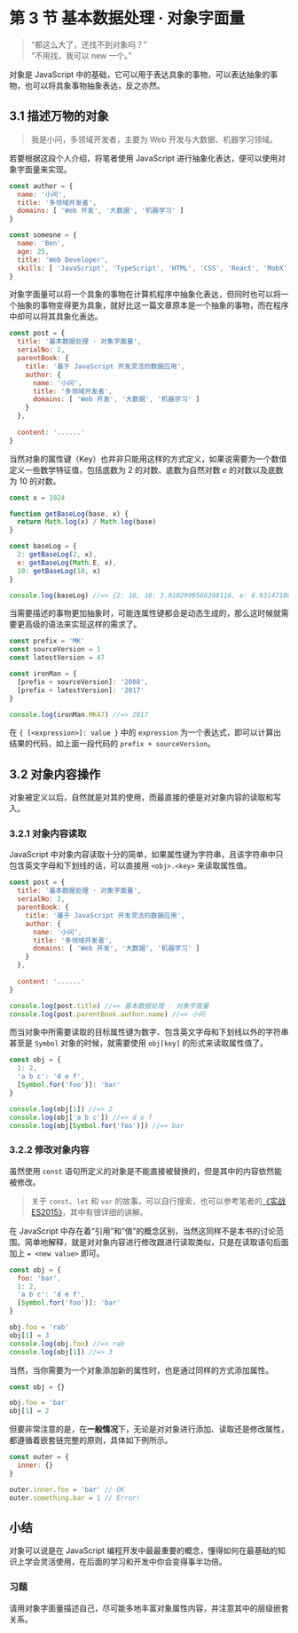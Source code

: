 # 第 3 节 基本数据处理 · 对象字面量

> “都这么大了，还找不到对象吗？”  
> “不用找，我可以 new 一个。”

对象是 JavaScript 中的基础，它可以用于表达具象的事物，可以表达抽象的事物，也可以将具象事物抽象表达，反之亦然。

## 3.1 描述万物的对象

> 我是小问，多领域开发者，主要为 Web 开发与大数据、机器学习领域。

若要根据这段个人介绍，将笔者使用 JavaScript 进行抽象化表达，便可以使用对象字面量来实现。

```javascript
const author = {
  name: '小问',
  title: '多领域开发者',
  domains: [ 'Web 开发', '大数据', '机器学习' ]
}

const someone = {
  name: 'Ben',
  age: 25,
  title: 'Web Developer',
  skills: [ 'JavaScript', 'TypeScript', 'HTML', 'CSS', 'React', 'MobX' ]
}
```

对象字面量可以将一个具象的事物在计算机程序中抽象化表达，但同时也可以将一个抽象的事物变得更为具象，就好比这一篇文章原本是一个抽象的事物，而在程序中却可以将其具象化表达。

```javascript
const post = {
  title: '基本数据处理 · 对象字面量',
  serialNo: 2,
  parentBook: {
    title: '基于 JavaScript 开发灵活的数据应用',
    author: {
      name: '小问',
      title: '多领域开发者',
      domains: [ 'Web 开发', '大数据', '机器学习' ]
    }
  },
  
  content: '......'
}
```

当然对象的属性键（Key）也并非只能用这样的方式定义，如果说需要为一个数值定义一些数学特征值，包括底数为 2 的对数、底数为自然对数 $e$ 的对数以及底数为 10 的对数。

```javascript
const x = 1024

function getBaseLog(base, x) {
  return Math.log(x) / Math.log(base)
}

const baseLog = {
  2: getBaseLog(2, x),
  e: getBaseLog(Math.E, x),
  10: getBaseLog(10, x)
}

console.log(baseLog) //=> {2: 10, 10: 3.0102999566398116, e: 6.931471805599453}
```

当需要描述的事物更加抽象时，可能连属性键都会是动态生成的，那么这时候就需要更高级的语法来实现这样的需求了。

```javascript
const prefix = 'MK'
const sourceVersion = 1
const latestVersion = 47

const ironMan = {
  [prefix + sourceVersion]: '2008',
  [prefix + latestVersion]: '2017'
}

console.log(ironMan.MK47) //=> 2017
```

在 `{ [<expression>]: value }` 中的 `expression` 为一个表达式，即可以计算出结果的代码，如上面一段代码的 `prefix + sourceVersion`。

## 3.2 对象内容操作

对象被定义以后，自然就是对其的使用，而最直接的便是对对象内容的读取和写入。

### 3.2.1 对象内容读取

JavaScript 中对象内容读取十分的简单，如果属性键为字符串，且该字符串中只包含英文字母和下划线的话，可以直接用 `<obj>.<key>` 来读取属性值。

```javascript
const post = {
  title: '基本数据处理 · 对象字面量',
  serialNo: 2,
  parentBook: {
    title: '基于 JavaScript 开发灵活的数据应用',
    author: {
      name: '小问',
      title: '多领域开发者',
      domains: [ 'Web 开发', '大数据', '机器学习' ]
    }
  },
  
  content: '......'
}

console.log(post.title) //=> 基本数据处理 · 对象字面量
console.log(post.parentBook.author.name) //=> 小问
```

而当对象中所需要读取的目标属性键为数字、包含英文字母和下划线以外的字符串甚至是 `Symbol` 对象的时候，就需要使用 `obj[key]` 的形式来读取属性值了。

```javascript
const obj = {
  1: 2,
  'a b c': 'd e f',
  [Symbol.for('foo')]: 'bar'
}

console.log(obj[1]) //=> 2
console.log(obj['a b c']) //=> d e f
console.log(obj[Symbol.for('foo')]) //=> bar
```

### 3.2.2 修改对象内容

虽然使用 `const` 语句所定义的对象是不能直接被替换的，但是其中的内容依然能被修改。

> 关于 `const`、`let` 和 `var` 的故事，可以自行搜索，也可以参考笔者的[《实战 ES2015》](https://item.jd.com/11995765.html)，其中有很详细的讲解。

在 JavaScript 中存在着“引用”和“值”的概念区别，当然这同样不是本书的讨论范围。简单地解释，就是对对象内容进行修改跟进行读取类似，只是在读取语句后面加上 `= <new value>` 即可。

```javascript
const obj = {
  foo: 'bar',
  1: 2,
  'a b c': 'd e f',
  [Symbol.for('foo')]: 'bar'
}

obj.foo = 'rab'
obj[1] = 3
console.log(obj.foo) //=> rab
console.log(obj[1]) //=> 3
```

当然，当你需要为一个对象添加新的属性时，也是通过同样的方式添加属性。

```javascript
const obj = {}

obj.foo = 'bar'
obj[1] = 2
```

但要非常注意的是，在**一般情况**下，无论是对对象进行添加、读取还是修改属性，都遵循着嵌套链完整的原则，具体如下例所示。

```javascript
const outer = {
  inner: {}
}

outer.inner.foo = 'bar' // OK
outer.something.bar = 1 // Error!
```

## 小结

对象可以说是在 JavaScript 编程开发中最最重要的概念，懂得如何在最基础的知识上学会灵活使用，在后面的学习和开发中你会变得事半功倍。

### 习题

请用对象字面量描述自己，尽可能多地丰富对象属性内容，并注意其中的层级嵌套关系。


